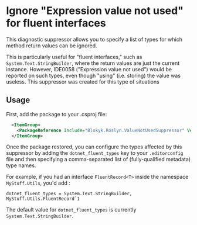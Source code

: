 # Ignore "Expression value not used" for fluent interfaces

This diagnostic suppressor allows you to specify a list of types for which method return values can be ignored.

This is particularly useful for "fluent interfaces," such as `System.Text.StringBuilder`, where the return values are just the current instance. However, IDE0058 ("Expression value not used") would be reported on such types, even though "using" (i.e. storing) the value was useless. This suppressor was created for this type of situations

## Usage

First, add the package to your .csproj file:
```xml
  <ItemGroup>
    <PackageReference Include="Blokyk.Roslyn.ValueNotUsedSuppressor" Version="*" />
  </ItemGroup>
```

Once the package restored, you can configure the types affected by this suppressor by adding the `dotnet_fluent_types` key to your `.editorconfig` file and then specifying a comma-separated list of (fully-qualified metadata) type names.

For example, if you had an interface `FluentRecord<T>` inside the namespace `MyStuff.Utils`, you'd add :
```editorconfig
dotnet_fluent_types = System.Text.StringBuilder, MyStuff.Utils.FluentRecord`1
```

The default value for `dotnet_fluent_types` is currently `System.Text.StringBuilder`.
